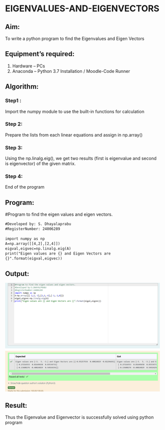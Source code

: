 # EIGENVALUES-AND-EIGENVECTORS
## Aim:
To write a python program to find the Eigenvalues and Eigen Vectors
## Equipment’s required:
1. 	Hardware – PCs
2. 	Anaconda – Python 3.7 Installation / Moodle-Code Runner
## Algorithm:
### Step1 : 
Import the numpy module to use the built-in functions for calculation
### Step 2: 
Prepare the lists from each linear equations and assign in np.array()
### Step 3:
Using the np.linalg.eig(),  we get two results (first is eigenvalue and second is eigenvector) of the given matrix.
### Step 4: 
End of the program
## Program:

#Program to find the eigen values and eigen vectors.
```
#Developed by: S. Dhayalaprabu
#RegisterNumber: 24006289

import numpy as np
A=np.array([[4,2],[2,4]])
eigval,eigvec=np.linalg.eig(A)
print("Eigen values are {} and Eigen Vectors are {}".format(eigval,eigvec))
```
## Output:
![output](exp-4.png)

## Result:
Thus the Eigenvalue and Eigenvector is successfully solved using python program
